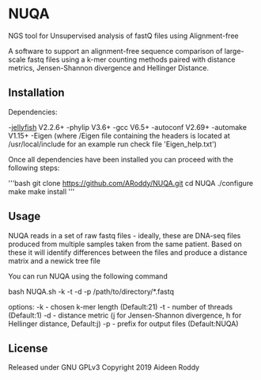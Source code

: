 # NUQA

NGS tool for Unsupervised analysis of fastQ files using Alignment-free

A software to support an alignment-free sequence comparison of large-scale fastq files using a k-mer counting methods paired with distance metrics, Jensen-Shannon divergence and Hellinger Distance.

## Installation

Dependencies:

-[jellyfish](https://github.com/gmarcais/Jellyfish/releases) V2.2.6+ 
-phylip V3.6+
-gcc V6.5+
-autoconf V2.69+
-automake V1.15+
-Eigen (where /Eigen file containing the headers is located at /usr/local/include for an example run check file 'Eigen_help.txt')


Once all dependencies have been installed you can proceed with the following steps:

'''bash
git clone https://github.com/ARoddy/NUQA.git
cd NUQA
./configure
make
make install
'''


## Usage

NUQA reads in a set of raw fastq files - ideally, these are DNA-seq files produced from multiple samples taken from the same patient. Based on these it will identify differences between the files and produce a distance matrix and a newick tree file

You can run NUQA using the following command

bash NUQA.sh -k <int> -t <int> -d <distance> -p <prefix> /path/to/directory/*.fastq

options:
-k - chosen k-mer length (Default:21)
-t - number of threads (Default:1)
-d - distance metric (j for Jensen-Shannon divergence, h for Hellinger distance, Default:j)
-p - prefix for output files (Default:NUQA)

## License

Released under GNU GPLv3
Copyright 2019 Aideen Roddy


